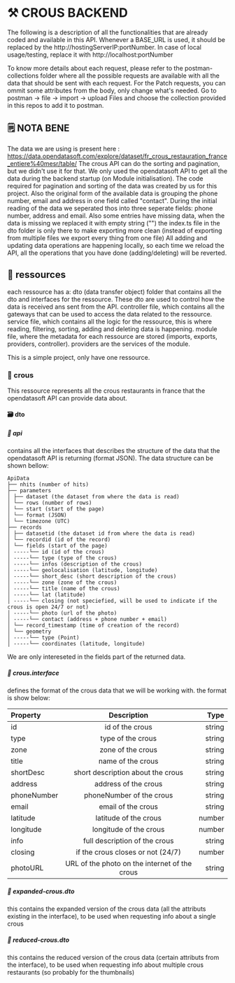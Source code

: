 # ⚒️ CROUS BACKEND

The following is a description of all the functionalities that are already coded and available in this API. Whenever a BASE_URL is used, it should be replaced by the http://hostingServerIP:portNumber. In case of local usage/testing, replace it with http://localhost:portNumber

To know more details about each request, please refer to the postman-collections folder where all the possible requests are available with all the data that should be sent with each request. For the Patch requests, you can ommit some attributes from the body, only change what's needed.
Go to postman -> file -> import -> upload Files and choose the collection provided in this repos to add it to postman.

## 🗒️ NOTA BENE

The data we are using is present here : https://data.opendatasoft.com/explore/dataset/fr_crous_restauration_france_entiere%40mesr/table/
The crous API can do the sorting and pagination, but we didn't use it for that. We only used the opendatasoft API to get all the data during the backend startup (on Module initialisation).
The code required for pagination and sorting of the data was created by us for this project.
Also the original form of the available data is grouping the phone number, email and address in one field called "contact". During the initial reading of the data we seperated thos into three seperate fields: phone number, address and email.
Also some entries have missing data, when the data is missing we replaced it with empty string ("")
the index.ts file in the dto folder is only there to make exporting more clean (instead of exporting from multiple files we export every thing from one file)
All adding and updating data operations are happening locally, so each time we reload the API, all the operations that you have done (adding/deleting) will be reverted.

## 🚀 ressources

each ressource has a:
dto (data transfer object) folder that contains all the dto and interfaces for the ressource. These dto are used to control how the data is received ans sent from the API.
controller file, which contains all the gateways that can be used to access the data related to the ressource.
service file, which contains all the logic for the ressource, this is where reading, filtering, sorting, adding and deleting data is happening.
module file, where the metadata for each ressource are stored (imports, exports, providers, controller). providers are the services of the module.

This is a simple project, only have one ressource.

### 🍉 crous

This ressource represents all the crous restaurants in france that the opendatasoft API can provide data about.

#### 🗃️ dto

##### 📄 api

contains all the interfaces that describes the structure of the data that the opendatasoft API is returning (format JSON). The data structure can be shown bellow:

```
ApiData
├── nhits (number of hits)
├── parameters
│ ├── dataset (the dataset from where the data is read)
│ └── rows (number of rows)
│ └── start (start of the page)
│ └── format (JSON)
│ └── timezone (UTC)
├── records
│ ├── datasetid (the dataset id from where the data is read)
│ └── recordid (id of the record)
│ └── fields (start of the page)
│ -----└── id (id of the crous)
│ -----└── type (type of the crous)
│ -----└── infos (description of the crous)
│ -----└── geolocalisation (latitude, longitude)
│ -----└── short_desc (short description of the crous)
│ -----└── zone (zone of the crous)
│ -----└── title (name of the crous)
│ -----└── lat (latitude)
│ -----└── closing (not speciefied, will be used to indicate if the crous is open 24/7 or not)
│ -----└── photo (url of the photo)
│ -----└── contact (address + phone number + email)
│ └── record_timestamp (time of creation of the record)
│ └── geometry
│ -----└── type (Point)
│ -----└── coordinates (latitude, longitude)
```

We are only intereseted in the fields part of the returned data.

##### 🪪 crous.interface

defines the format of the crous data that we will be working with. the format is show below:

| Property    |                  Description                  |   Type |
| :---------- | :-------------------------------------------: | -----: |
| id          |                id of the crous                | string |
| type        |               type of the crous               | string |
| zone        |               zone of the crous               | string |
| title       |               name of the crous               | string |
| shortDesc   |       short description about the crous       | string |
| address     |             address of the crous              | string |
| phoneNumber |           phoneNumber of the crous            | string |
| email       |              email of the crous               | string |
| latitude    |             latitude of the crous             | number |
| longitude   |            longitude of the crous             | number |
| info        |         full description of the crous         | string |
| closing     |       if the crous closes or not (24/7)       | number |
| photoURL    | URL of the photo on the internet of the crous | string |

##### 🧩 expanded-crous.dto

this contains the expanded version of the crous data (all the attributs existing in the interface), to be used when requesting info about a single crous

##### 🧩 reduced-crous.dto

this contains the reduced version of the crous data (certain attributs from the interface), to be used when requesting info about multiple crous restaurants (so probably for the thumbnails)
